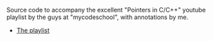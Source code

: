 Source code to accompany the excellent "Pointers in C/C++" youtube playlist by the guys at "mycodeschool", with annotations by me.

- [The playlist](https://www.youtube.com/watch?v=h-HBipu_1P0&list=PL2_aWCzGMAwLZp6LMUKI3cc7pgGsasm2_)
